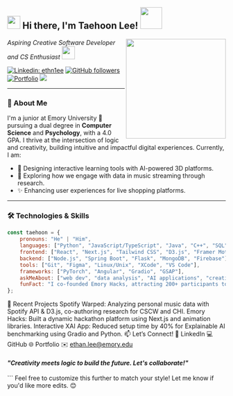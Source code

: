 <h2><img src="https://emojis.slackmojis.com/emojis/images/1531849430/4246/blob-sunglasses.gif?1531849430" width="30"/> Hi there, I'm Taehoon Lee! <img src="https://media.giphy.com/media/12oufCB0MyZ1Go/giphy.gif" width="50"></h2>
<img align='right' src="https://media.giphy.com/media/M9gbBd9nbDrOTu1Mqx/giphy.gif" width="230">
<p><em>Aspiring Creative Software Developer and CS Enthusiast <img src="https://media.giphy.com/media/WUlplcMpOCEmTGBtBW/giphy.gif" width="30"></em></p>

[![Linkedin: ethn1ee](https://img.shields.io/badge/-ethn1ee-blue?style=flat-square&logo=Linkedin&logoColor=white&link=https://www.linkedin.com/in/ethn1ee)](https://www.linkedin.com/in/ethn1ee)
[![GitHub followers](https://img.shields.io/github/followers/ethn1ee?label=Follow&style=social)](https://github.com/ethn1ee)
[![Portfolio](https://img.shields.io/badge/Portfolio-ethn1ee.github.io-lightblue)](https://ethn1ee.github.io)
![](https://visitor-badge.glitch.me/badge?page_id=ethn1ee.ethn1ee)

---

### 🚀 About Me
I'm a junior at Emory University 📍 pursuing a dual degree in **Computer Science** and **Psychology**, with a 4.0 GPA. I thrive at the intersection of logic and creativity, building intuitive and impactful digital experiences. Currently, I am:

- 🌟 Designing interactive learning tools with AI-powered 3D platforms.
- 🧠 Exploring how we engage with data in music streaming through research.
- ✨ Enhancing user experiences for live shopping platforms.

---

### 🛠️ Technologies & Skills

```javascript
const taehoon = {
    pronouns: "He" | "Him",
    languages: ["Python", "JavaScript/TypeScript", "Java", "C++", "SQL", "Swift", "R"],
    frontend: ["React", "Next.js", "Tailwind CSS", "D3.js", "Framer Motion"],
    backend: ["Node.js", "Spring Boot", "Flask", "MongoDB", "Firebase"],
    tools: ["Git", "Figma", "Linux/Unix", "XCode", "VS Code"],
    frameworks: ["PyTorch", "Angular", "Gradio", "GSAP"],
    askMeAbout: ["web dev", "data analysis", "AI applications", "creative coding"],
    funFact: "I co-founded Emory Hacks, attracting 200+ participants to its debut event! 🚀"
};
```

🌟 Recent Projects
Spotify Warped: Analyzing personal music data with Spotify API & D3.js, co-authoring research for CSCW and CHI.
Emory Hacks: Built a dynamic hackathon platform using Next.js and animation libraries.
Interactive XAI App: Reduced setup time by 40% for Explainable AI benchmarking using Gradio and Python.
📫 Let’s Connect!
💼 LinkedIn
💻 GitHub
🌐 Portfolio
✉️ ethan.lee@emory.edu
<h4><em>"Creativity meets logic to build the future. Let's collaborate!"</em></h4> ```
Feel free to customize this further to match your style! Let me know if you'd like more edits. 😊